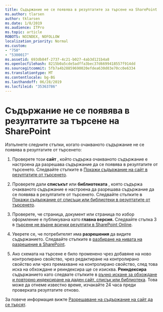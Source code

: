 ```yaml
---
title: Съдържание не се появява в резултатите за търсене на SharePoint
ms.author: tlarsen
author: tklarsen
ms.date: 1/8/2019
ms.audience: ITPro
ms.topic: article
ROBOTS: NOINDEX, NOFOLLOW
localization_priority: Normal
ms.custom:
- "750"
- "5300017"
ms.assetid: 693db84f-2737-4c21-b027-4ab3d121b4a8
ms.openlocfilehash: 8215b0a5cde5adffa3bec37d6699418557f914dd
ms.sourcegitcommit: 5fb7a4b28859690020efdea630d03e70cc0e6334
ms.translationtype: MT
ms.contentlocale: bg-BG
ms.lasthandoff: 06/28/2019
ms.locfileid: "35363786"
---
```

# <a name="content-doesnt-appear-in-sharepoint-search-results"></a>Съдържание не се появява в резултатите за търсене на SharePoint

Изпълнете следните стъпки, когато очакваното съдържание не се появява в резултатите от търсенето:
  
1. Проверете този **сайт** , който съдържа очакваното съдържание е настроена да разрешава съдържание да се появява в резултатите от търсенето. Следвайте стъпките в [Покажи съдържание на сайт в резултатите от търсенето](https://docs.microsoft.com/sharepoint/make-site-content-searchable#show-content-on-a-site-in-search-results).

2. Проверете дали **списъкът** или **библиотеката** , която съдържа очакваното съдържание е настроена да разрешава съдържание да се появява в резултатите от търсенето. Следвайте стъпките в [Покажи съдържание от списъци или библиотеки в резултатите от търсенето](https://docs.microsoft.com/sharepoint/make-site-content-searchable#show-content-from-lists-or-libraries-in-search-results).

3. Проверете, че страница, документ или страница по избор оформление е публикувана като **главна версия.** Следвайте стъпка 3 в [търсене не върне всички резултати в SharePoint Online](https://go.microsoft.com/fwlink/?linkid=874525).

4. Уверете се, че потребителят има **разрешения** да видите съдържанието. Следвайте стъпките в [разбиране на нивата на разрешение в SharePoint](https://docs.microsoft.com/en-us/sharepoint/understanding-permission-levels).
    
5. Ако схемата на търсене е било променено чрез добавяне на ново контролирано свойство, чрез редактиране на контролирано свойство или чрез премахване на контролирано свойство, след това иска на обхождане и реиндексира ще се изисква. **Реиндексира** съдържанието като следвате стъпките в [ръчно искане за обхождане и повторно индексиране на даден сайт, списък или библиотека](https://docs.microsoft.com/sharepoint/crawl-site-content). Това може да отнеме известно време, изчакайте 24 часа преди проверката резултатите отново.

За повече информация вижте [Разрешаване на съдържание на сайт да се търсят](https://docs.microsoft.com/sharepoint/make-site-content-searchable). 
  
